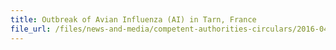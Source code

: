```yaml
---
title: Outbreak of Avian Influenza (AI) in Tarn, France 
file_url: /files/news-and-media/competent-authorities-circulars/2016-04-22-CA.pdf
---
```

